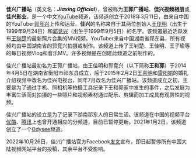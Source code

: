 **佳兴广播站**（英文名：_**Jiaxing Official**_），曾被称为**王郭广播站**、**佳兴视频相册**或**佳兴影业**，是一个中文[YouTube](https://zh.wikipedia.org/wiki/YouTube)频道，该频道创立于2018年3月11日，由来自中国的YouTuber[郭竞兴](https://youtube.com/@jiaxingvideos)上传和运营。**佳兴**的名称来自于其两位创始人[王佳明](https://jiaxing.miraheze.org/wiki/王佳明)（出生于1999年9月24日）和[郭竞兴](https://jiaxing.miraheze.org/wiki/郭竞兴)（出生于1999年9月5日）的名字。该频道最近活跃发布[王钊楚](https://jiaxing.miraheze.org/wiki/王钊楚)的最新照片合集的MV视频。YouTuber来自中国湖南省祁东县，所有视频均由中国湖南省的郭竞兴拍摄或制作。该频道上传了王钊楚、王佳明、王子瑜等的每日视频Vlog和音乐MV。许多视频是在创建此频道之前制作的。

佳兴广播站最初名为王郭广播站，由王佳明和郭竞兴（以下简称**王和郭**）于2014年4月5日在湖南省衡阳市祁东县成立，后于2015年2月2日[王喜明](https://jiaxing.miraheze.org/wiki/王喜明)和[雷阳娟](https://jiaxing.miraheze.org/wiki/雷阳娟)的婚礼介绍视频中改名为佳兴电视台，同年7月改名为佳兴广播站。该频道成立之初，主要是为了通过手机、照相机等拍摄工具纪录下王和郭家中发生的事件，之后发展为丰富生活而对拍摄的一些照片和视频素材通过配乐、剪辑而加工成具有观赏性的视频。

佳兴广播站的设立是为了记录下湖南祁东人的日常生活。该频道在中国的视频平台[优酷](http://i.youku.com/u/UMTY3Njc1OTg4OA==)、[腾讯](https://v.qq.com/s/videoplus/353643993)上也曾开通相应的分频道，目前已暂停更新。2021年1月2日，该频道创立了一个[Odysee](https://zh.wikipedia.org/wiki/Odysee)频道。

2022年10月26日，佳兴广播站官方Facebook[发文](https://www.facebook.com/jiaxingvideos/posts/pfbid02BVLYbXH7UhhJEQNpHaKruAVY7MoieyAuhjpb9QQjMjtCSq7YjQhoP1xcgdZQnRixl)宣布，即日起暂停所有中国大陆视频网站平台的投稿，其余平台不受影响。
